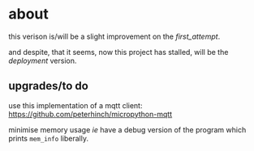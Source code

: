 # about

this verison is/will be a slight improvement on the *first_attempt*. 

and despite, that it seems, now this project has stalled, will be the
*deployment* version.

## upgrades/to do

use this implementation of a mqtt client: https://github.com/peterhinch/micropython-mqtt

minimise memory usage *ie* have a debug version of the program which prints
`mem_info` liberally.
